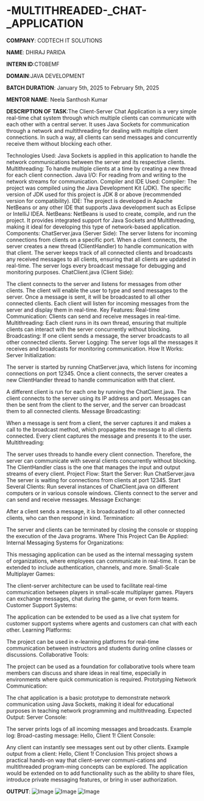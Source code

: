 # -MULTITHREADED-_CHAT-_APPLICATION
**COMPANY**: CODTECH IT SOLUTIONS

**NAME**: DHIRAJ PARIDA

**INTERN ID**:CT08EMF

**DOMAIN**:JAVA DEVELOPMENT

**BATCH DURATION**: January 5th, 2025 to February 5th, 2025

**MENTOR NAME**: Neela Santhosh Kumar 

**DESCRIPTION OF TASK**:The Client-Server Chat Application is a very simple real-time chat system through which multiple clients can communicate with each other with a central server. It uses Java Sockets for communication through a network and multithreading for dealing with multiple client connections. In such a way, all clients can send messages and concurrently receive them without blocking each other.

Technologies Used: Java Sockets is applied in this application to handle the network communications between the server and its respective clients.
Multithreading: To handle multiple clients at a time by creating a new thread for each client connection.
Java I/O: For reading from and writing to the network streams for communication.
Compiler and IDE Used:
Compiler: The project was compiled using the Java Development Kit (JDK). The specific version of JDK used for this project is JDK 8 or above (recommended version for compatibility).
IDE: The project is developed in Apache NetBeans or any other IDE that supports Java development such as Eclipse or IntelliJ IDEA.
NetBeans: NetBeans is used to create, compile, and run the project. It provides integrated support for Java Sockets and Multithreading, making it ideal for developing this type of network-based application.
Components:
ChatServer.java (Server Side):
The server listens for incoming connections from clients on a specific port.
When a client connects, the server creates a new thread (ClientHandler) to handle communication with that client.
The server keeps track of all connected clients and broadcasts any received messages to all clients, ensuring that all clients are updated in real-time.
The server logs every broadcast message for debugging and monitoring purposes.
ChatClient.java (Client Side):

The client connects to the server and listens for messages from other clients.
The client will enable the user to type and send messages to the server. Once a message is sent, it will be broadcasted to all other connected clients.
Each client will listen for incoming messages from the server and display them in real-time.
Key Features:
Real-time Communication: Clients can send and receive messages in real-time.
Multithreading: Each client runs in its own thread, ensuring that multiple clients can interact with the server concurrently without blocking.
Broadcasting: If one client sends a message, the server broadcasts to all other connected clients.
Server Logging: The server logs all the messages it receives and broadcasts for monitoring communication.
How It Works:
Server Initialization:

The server is started by running ChatServer.java, which listens for incoming connections on port 12345. Once a client connects, the server creates a new ClientHandler thread to handle communication with that client.

A different client is run for each one by running the ChatClient.java. The client connects to the server using its IP address and port.
Messages can then be sent from the client to the server, and the server can broadcast them to all connected clients.
Message Broadcasting:

When a message is sent from a client, the server captures it and makes a call to the broadcast method, which propagates the message to all clients connected.
Every client captures the message and presents it to the user.
Multithreading:

The server uses threads to handle every client connection. Therefore, the server can communicate with several clients concurrently without blocking.
The ClientHandler class is the one that manages the input and output streams of every client.
Project Flow:
Start the Server:
Run ChatServer.java
The server is waiting for connections from clients at port 12345.
Start Several Clients:
Run several instances of ChatClient.java on different computers or in various console windows.
Clients connect to the server and can send and receive messages.
Message Exchange:

After a client sends a message, it is broadcasted to all other connected clients, who can then respond in kind.
Termination:

The server and clients can be terminated by closing the console or stopping the execution of the Java programs.
Where This Project Can Be Applied:
Internal Messaging Systems for Organizations:

This messaging application can be used as the internal messaging system of organizations, where employees can communicate in real-time. It can be extended to include authentication, channels, and more.
Small-Scale Multiplayer Games:

The client-server architecture can be used to facilitate real-time communication between players in small-scale multiplayer games. Players can exchange messages, chat during the game, or even form teams.
Customer Support Systems:

The application can be extended to be used as a live chat system for customer support systems where agents and customers can chat with each other.
Learning Platforms:

The project can be used in e-learning platforms for real-time communication between instructors and students during online classes or discussions.
Collaborative Tools:

The project can be used as a foundation for collaborative tools where team members can discuss and share ideas in real time, especially in environments where quick communication is required.
Prototyping Network Communication:

The chat application is a basic prototype to demonstrate network communication using Java Sockets, making it ideal for educational purposes in teaching network programming and multithreading.
Expected Output:
Server Console:

The server prints logs of all incoming messages and broadcasts.
Example log: Broad-casting message: Hello, Client 1!
Client Console:

Any client can instantly see messages sent out by other clients.
Example output from a client: Hello, Client 1!
Conclusion
This project shows a practical hands-on way that client-server communi-cations and multithreaded program-ming concepts can be explored. The application would be extended on to add functionality such as the ability to share files, introduce private messaging features, or bring in user authorization.

**OUTPUT**:
![Image](https://github.com/user-attachments/assets/00c3d448-e815-47b6-ad21-d394ecec9e14)
![Image](https://github.com/user-attachments/assets/4569e596-27a6-4b89-b2c0-5b8a4d473298)
![Image](https://github.com/user-attachments/assets/6bd7126a-8960-475f-871d-ad287fa34922)
